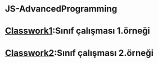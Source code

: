 # JS-AdvancedProgramming


# [Classwork1](https://github.com/bthnbstrk/JS-AdvancedProgramming/blob/master/Ex1.html):Sınıf çalışması 1.örneği

# [Classwork2](https://github.com/bthnbstrk/JS-AdvancedProgramming/blob/master/Ex2.html):Sınıf çalışması 2.örneği

